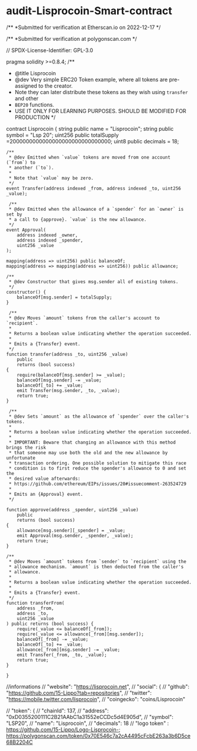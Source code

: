 # audit-Lisprocoin-Smart-contract
/**
 *Submitted for verification at Etherscan.io on 2022-12-17
*/

/**
 *Submitted for verification at polygonscan.com 
*/

// SPDX-License-Identifier: GPL-3.0

pragma solidity >=0.8.4;
/**
 * @title Lisprocoin
 * @dev Very simple ERC20 Token example, where all tokens are pre-assigned to the creator.
 * Note they can later distribute these tokens as they wish using `transfer` and other
 * `BEP20` functions.
 * USE IT ONLY FOR LEARNING PURPOSES. SHOULD BE MODIFIED FOR PRODUCTION
 */
 
contract Lisprocoin {
    string public name = "Lisprocoin";
    string public symbol = "Lsp 20";
    uint256 public totalSupply =2000000000000000000000000000000; 
    uint8 public decimals = 18;
    
    /**
     * @dev Emitted when `value` tokens are moved from one account (`from`) to
     * another (`to`).
     *
     * Note that `value` may be zero.
     */
    event Transfer(address indexed _from, address indexed _to, uint256 _value);

     /**
     * @dev Emitted when the allowance of a `spender` for an `owner` is set by
     * a call to {approve}. `value` is the new allowance.
     */
    event Approval(
        address indexed _owner,
        address indexed _spender,
        uint256 _value
    );

    mapping(address => uint256) public balanceOf;
    mapping(address => mapping(address => uint256)) public allowance;

    /**
     * @dev Constructor that gives msg.sender all of existing tokens.
     */
    constructor() {
        balanceOf[msg.sender] = totalSupply;
    }

     /**
     * @dev Moves `amount` tokens from the caller's account to `recipient`.
     *
     * Returns a boolean value indicating whether the operation succeeded.
     *
     * Emits a {Transfer} event.
     */
    function transfer(address _to, uint256 _value)
        public
        returns (bool success)
    {
        require(balanceOf[msg.sender] >= _value);
        balanceOf[msg.sender] -= _value;
        balanceOf[_to] += _value;
        emit Transfer(msg.sender, _to, _value);
        return true;
    }
    
     /**
     * @dev Sets `amount` as the allowance of `spender` over the caller's tokens.
     *
     * Returns a boolean value indicating whether the operation succeeded.
     *
     * IMPORTANT: Beware that changing an allowance with this method brings the risk
     * that someone may use both the old and the new allowance by unfortunate
     * transaction ordering. One possible solution to mitigate this race
     * condition is to first reduce the spender's allowance to 0 and set the
     * desired value afterwards:
     * https://github.com/ethereum/EIPs/issues/20#issuecomment-263524729
     *
     * Emits an {Approval} event.
     */

    function approve(address _spender, uint256 _value)
        public
        returns (bool success)
    {
        allowance[msg.sender][_spender] = _value;
        emit Approval(msg.sender, _spender, _value);
        return true;
    }

    /**
     * @dev Moves `amount` tokens from `sender` to `recipient` using the
     * allowance mechanism. `amount` is then deducted from the caller's
     * allowance.
     *
     * Returns a boolean value indicating whether the operation succeeded.
     *
     * Emits a {Transfer} event.
     */
    function transferFrom(
        address _from,
        address _to,
        uint256 _value
    ) public returns (bool success) {
        require(_value <= balanceOf[_from]);
        require(_value <= allowance[_from][msg.sender]);
        balanceOf[_from] -= _value;
        balanceOf[_to] += _value;
        allowance[_from][msg.sender] -= _value;
        emit Transfer(_from, _to, _value);
        return true;
    }
 
    }
    
  //informations 
       // "website": "https://lisprocoin.net",
 // "social": {
//    "github": "https://github.com/15-Lippo?tab=repositories",
 //   "twitter": "https://mobile.twitter.com/lisprocoin",
  //    "coingecko": "coins/Lisprocoin"

 // "token": {
 //   "chainId": 137,
 //   "address": "0xD0355200111C2B21AAbC1a31552eCCDc5d4E905d",
 //   "symbol": "LSP20",
 //   "name": "Lisprocoin",
 //   "decimals": 18
 // "logo token" : https://github.com/15-Lippo/Logo-Lisprocoin-;
 https://polygonscan.com/token/0x70E546c7a2cA4495cFcbE263a3b6D5ce68B2204C
